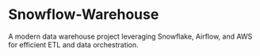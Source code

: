 # Snowflow-Warehouse
A modern data warehouse project leveraging Snowflake, Airflow, and AWS for efficient ETL and data orchestration.
